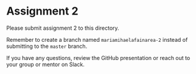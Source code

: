 # Assignment 2

Please submit assignment 2 to this directory.

Remember to create a branch named `mariamihaelafainarea-2` 
instead of submitting to the `master` branch.

If you have any questions, review the GitHub presentation or reach
out to your group or mentor on Slack.
